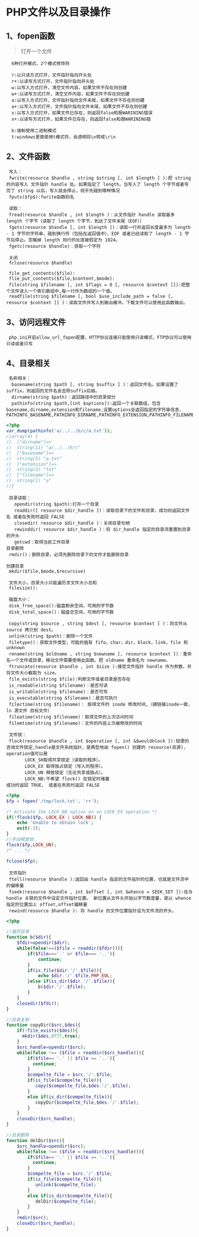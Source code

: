 # PHP文件以及目录操作

## 1、fopen函数
>  打开一个文件

      6种打开模式，2个模式修饰符
      
      r:以只读方式打开，文件指针指向开头处
      r+:以读写方式打开，文件指针指向开头处
      w:以写入方式打开，清空文件内容，如果文件不存在则创建
      w+:以读写方式打开，清空文件内容，如果文件不存在则创建
      a:以写入方式打开，文件指针指向文件末尾，如果文件不存在则创建
      a+:以写入方式打开，文件指针指向文件末尾，如果文件不存在则创建
      x:以写入方式打开，如果文件已存在，则返回false和报WARINING错误
      x+:以读写方式打开，如果文件已存在，则返回false和报WARINING错
      
      b:强制使用二进制模式
      t:windows里面使用t模式符，会透明将\n转成\r\n

## 2、文件函数
   
     写入：
     fwrite(resource $handle , string $string [, int $length ] ):把 string 的内容写入 文件指针 handle 处。如果指定了 length，当写入了 length 个字节或者写完了 string 以后，写入就会停止，视乎先碰到哪种情况
     fputs($fp$):fwrite函数别名
     
     读取：
     fread(resource $handle , int $length )：从文件指针 handle 读取最多 length 个字节（读取了 length 个字节，到达了文件末尾（EOF））
     fgets(resource $handle [, int $length ])：读取一行并返回长度最多为 length - 1 字节的字符串，碰到换行符（包括在返回值中）、EOF 或者已经读取了 length - 1 字节后停止。忽略掉 length 则行的长度被假定为 1024。
     fgetc(resource $handle)：获取一个字符
     
     关闭
     fclose(resource $handle)
     
     file_get_contents($file):
     flie_put_contents($file,$content,$mode):
     file(string $filename [, int $flags = 0 [, resource $context ]]):把整个文件读入一个索引数组中,每一行作为数组的一个值。
     readfile(string $filename [, bool $use_include_path = false [, resource $context ]] )：读取文件并写入到输出缓冲。下载文件可以使用此函数输出。

## 3、访问远程文件
   
     php.ini开启allow_url_fopen配置，HTTP协议连接只能使用只读模式，FTP协议可以使用只读或者只写

## 4、目录相关
   
     名称相关：
      basename(string $path [, string $suffix ] )：返回文件名。如果设置了suffix，则返回的文件名会去除suffix后缀。
      dirname(string $path)：返回路径中的目录部分
      pathinfo(string $path,[int $options]):返回一个关联数组，包含basename,dirname,extension和filename,设置options会返回指定的字符串信息，PATHINFO_BASENAME,PATHINFO_DIRNAME,PATHINFO_EXTENSION,PATHINFO_FILENAME

```php
<?php
var_dump(pathinfo('a/../../b/c/a.txt'));
//array(4) {
//  ["dirname"]=>
//  string(11) "a/../../b/c"
//  ["basename"]=>
//  string(5) "a.txt"
//  ["extension"]=>
//  string(3) "txt"
//  ["filename"]=>
//  string(1) "a"
//}
```
      
     目录读取：
       opendir(string $path):打开一个目录
       readdir([ resource $dir_handle ])：读取目录下的文件和目录，成功则返回文件名 或者在失败时返回 FALSE
       closedir( resource $dir_handle )：关闭目录句柄
       rewinddir( resource $dir_handle )：将 dir_handle 指定的目录流重置到目录的开头
       getcwd：取得当前工作目录
    目录删除
     rmdir()：删除目录，必须先删除目录下的文件才能删除目录
     
    创建目录
     mkdir($file,$mode,$recursive)
     
     文件大小，目录大小只能遍历求文件大小总和
     filesize():
     
     磁盘大小：
     disk_free_space():磁盘剩余空间，可用的字节数
     disk_total_space()：磁盘总空间，可用的字节数

     copy(string $source , string $dest [, resource $context ] )：将文件从 source 拷贝到 dest。
     unlink(string $path)：删除一个文件
     filetype()：获取文件类型，可能的值有 fifo，char，dir，block，link，file 和 unknown
     rename(string $oldname , string $newname [, resource $context ])：重命名一个文件或目录，移动文件需要使用此函数。把 oldname 重命名为 newname。
     ftruncate(resource $handle , int $size ):接受文件指针 handle 作为参数，并将文件大小截取为 size。
     file_exists(string $file):判断文件或者目录是否存在
     is_readable(string $filename)：是否可读
     is_writable(string $filename)：是否可写
     is_executable(string $filename)：是否可执行
     filectime(string $filename)： 取得文件的 inode 修改时间,（硬链接inode一致，ln 源文件 目标文件）
     fileatime(string $filename)：取得文件的上次访问时间
     filemtime(string $filename)：文件的内容上次被修改的时间
     
     文件锁：
     flock(resource $handle , int $operation [, int &$wouldblock ]):轻便的咨询文件锁定,handle是文件系统指针，是典型地由 fopen() 创建的 resource(资源)，operation值可以是
           LOCK_SH取得共享锁定（读取的程序）。
           LOCK_EX 取得独占锁定（写入的程序）。
           LOCK_UN 释放锁定（无论共享或独占）。
           LOCK_NB:不希望 flock() 在锁定时堵塞
    成功时返回 TRUE， 或者在失败时返回 FALSE
```php
<?php
$fp = fopen('/tmp/lock.txt', 'r+');

/* Activate the LOCK_NB option on an LOCK_EX operation */
if(!flock($fp, LOCK_EX | LOCK_NB)) {
    echo 'Unable to obtain lock';
    exit(-1);
}
//手动释放锁
flock($fp,LOCK_UN);
/* ... */

fclose($fp);
```     
     文件指针
     ftell(resource $handle ):返回由 handle 指定的文件指针的位置，也就是文件流中的偏移量
     fseek(resource $handle , int $offset [, int $whence = SEEK_SET ]):在与 handle 关联的文件中设定文件指针位置。 新位置从文件头开始以字节数度量，是以 whence 指定的位置加上 offset,offset偏移量
     rewind(resource $handle ): 将 handle 的文件位置指针设为文件流的开头。   
```php
<?php

//遍历目录
function b($dir){
    $fdir=opendir($dir);
    while(false!==($file = readdir($fdir))){
        if($file==='.' or $file=== '..'){
            continue;
        }        
        if(is_file($dir.'/'.$file)){
            echo $dir.'/'.$file,PHP_EOL;
        }else if(is_dir($dir.'/'.$file)){
            b($dir.'/'.$file);
        }
    }
    closedir($fdir);
}

//目录复制
function copyDir($src,$des){
    if(!file_exists($des)){
      mkdir($des,0777,true);
    }
    $src_handle=opendir($src);
    while(false !== ($file = readdir($src_handle))){
        if($file== '.' || $file == '..'){
          continue;
        }
        $compelte_file = $src.'/'.$file;
        if(is_file($compelte_file)){
           copy($compelte_file,$des.'/'.$file);
        }
        else if(is_dir($compelte_file)){
           copyDir($compelte_file,$des.'/'.$file);
        }
    }
    closeDir($src_handle);
}

//目录删除
function delDir($src){
    $src_handle=opendir($src);
    while(false !== ($file = readdir($src_handle))){
        if($file== '.' || $file == '..'){
          continue;
        }
        $compelte_file = $src.'/'.$file;
        if(is_file($compelte_file)){
           unlink($compelte_file);
        }
        else if(is_dir($compelte_file)){
           delDir($compelte_file);
        }
    }
    rmdir($src);
    closeDir($src_handle);
}
```
